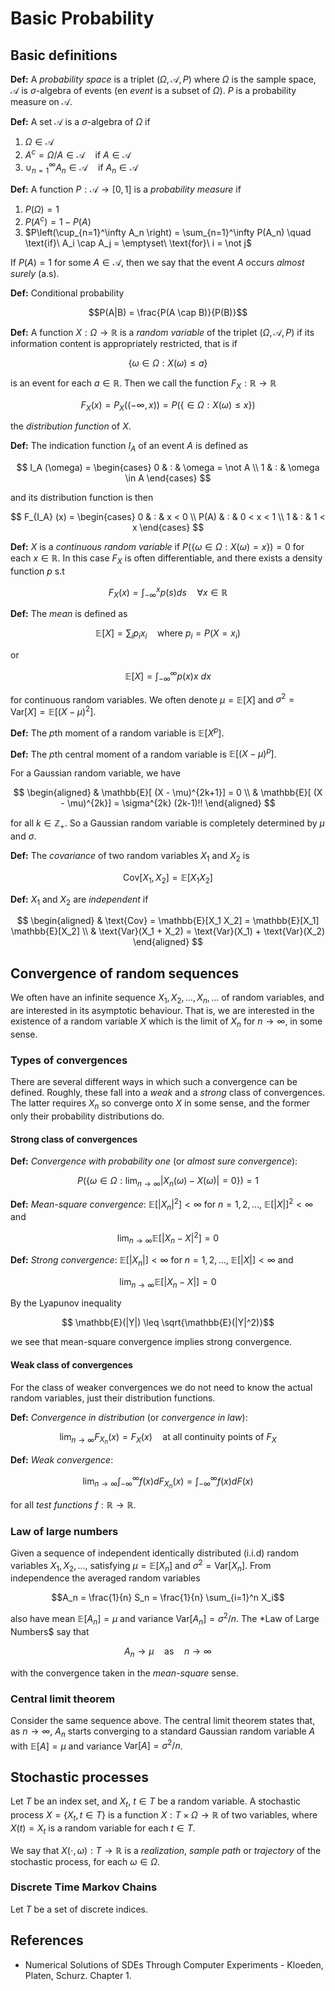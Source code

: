 # Basic Probability

## Basic definitions

**Def:** A *probability space* is a triplet $(\Omega, \mathcal{A}, P)$ where $\Omega$ is the sample space, $\mathcal{A}$ is $\sigma$-algebra of events (en *event* is a subset of $\Omega$). $P$ is a probability measure on $\mathcal{A}$.

**Def:** A set $\mathcal{A}$ is a $\sigma$-algebra of $\Omega$ if

1. $\Omega \in \mathcal{A}$
2. $A^c = \Omega  / A \in \mathcal{A} \quad \text{if}\ A \in \mathcal{A}$
3. $\cup_{n=1}^\infty A_n \in \mathcal{A} \quad \text{if}\ A_n \in \mathcal{A}$

**Def:** A function $P: \mathcal{A} \to [0,1]$ is a *probability measure* if

1. $P(\Omega) = 1$
2. $P(A^c)=1 - P(A)$
3. $P\left(\cup_{n=1}^\infty A_n \right) = \sum_{n=1}^\infty P(A_n) \quad \text{if}\ A_i \cap A_j = \emptyset\ \text{for}\ i = \not j$

If $P(A) =1$ for some $A \in \mathcal{A}$, then we say that the event $A$ occurs *almost surely* (a.s).

**Def:** Conditional probability

$$P(A|B) = \frac{P(A \cap B)}{P(B)}$$

**Def:** A function $X : \Omega \to \mathbb{R}$ is a *random variable* of the triplet $(\Omega, \mathcal{A}, P)$ if its information content is appropriately restricted, that is if

$$ \{ \omega \in \Omega : X(\omega) \leq a \} $$

is an event for each $a \in \mathbb{R}$. Then we call the function $F_X : \mathbb{R} \to \mathbb{R}$

$$ F_X(x) = P_X( (-\infty, x)) = P( \{ \in \Omega : X(\omega) \leq x\} ) $$

the *distribution function* of $X$.

**Def:** The indication function $I_A$ of an event $A$ is defined as

$$ I_A (\omega) = \begin{cases} 0 & : & \omega = \not A \\
1  & : & \omega \in A \end{cases} $$

and its distribution function is then

$$ F_{I_A} (x) = \begin{cases} 
0 & : & x < 0 \\
P(A) & : & 0 < x < 1 \\
1 & : & 1 < x
 \end{cases} $$

**Def:** $X$ is a *continuous random variable* if $P(\{\omega \in \Omega : X(\omega) = x\})=0$ for each $x \in \mathbb{R}$. In this case $F_X$ is often differentiable, and there exists a density function $p$ s.t

$$ F_X(x) = \int_{-\infty}^x p(s) ds \quad \forall x \in \mathbb{R} $$

**Def:** The *mean* is defined as

$$ \mathbb{E}[X] = \sum_i p_i x_i \quad \text{where}\ p_i = P(X= x_i)$$

or 

$$ \mathbb{E}[X] = \int_{-\infty}^\infty p(x) x\ dx$$

for continuous random variables. We often denote $\mu = \mathbb{E}[X]$ and $\sigma^2 = \text{Var}[X] = \mathbb{E}[ (X - \mu)^2 ]$.

**Def:** The *p*th moment of a random variable is $\mathbb{E}[X^p]$.

**Def:** The *p*th central moment of a random variable is $\mathbb{E}[(X-\mu)^p]$.

For a Gaussian random variable, we have

$$
\begin{aligned}
& \mathbb{E}[ (X - \mu)^{2k+1}]  = 0 \\
& \mathbb{E}[ (X - \mu)^{2k}] = \sigma^{2k} (2k-1)!!
\end{aligned}
$$

for all $k \in \mathbb{Z_+}$. So a Gaussian random variable is completely determined by $\mu$ and $\sigma$.

**Def:** The *covariance* of two random variables $X_1$ and $X_2$ is

$$\text{Cov}[X_1, X_2] = \mathbb{E}[X_1 X_2]$$

**Def:** $X_1$ and $X_2$ are *independent* if

$$
\begin{aligned}
& \text{Cov} = \mathbb{E}[X_1 X_2] = \mathbb{E}[X_1] \mathbb{E}[X_2] \\
& \text{Var}(X_1 + X_2) = \text{Var}(X_1) + \text{Var}(X_2)
\end{aligned}
$$

## Convergence of random sequences

We often have an infinite sequence $X_1, X_2, \dots, X_n, \dots$ of random variables, and are interested in its asymptotic behaviour. That is, we are interested in the existence of a random variable $X$ which is the limit of $X_n$ for $n\to \infty$, in some sense.

### Types of convergences

There are several different ways in which such a convergence can be defined. Roughly, these fall into a *weak* and a *strong* class of convergences. The latter requires $X_n$ so converge onto $X$ in some sense, and the former only their probability distributions do.

#### Strong class of convergences

**Def:** *Convergence with probability one* (or *almost sure convergence*):

$$P\left(
\left\{ \omega \in \Omega : \lim_{n\to\infty} | X_n(\omega) - X(\omega) | = 0 \right\}
\right) = 1$$

**Def:** *Mean-square convergence*: $\mathbb{E}[|X_n|^2] < \infty$ for $n = 1,2,\dots$, $\mathbb{E}[|X|]^2 < \infty$ and

$$ \lim_{n\to\infty} \mathbb{E} [ |X_n - X|^2 ] = 0 $$

**Def:** *Strong convergence*: $\mathbb{E}[|X_n|] < \infty$ for $n = 1,2,\dots$, $\mathbb{E}[|X|] < \infty$ and

$$ \lim_{n\to\infty} \mathbb{E} [ |X_n - X|] = 0 $$


By the Lyapunov inequality

$$ \mathbb{E}(|Y|) \leq \sqrt{\mathbb{E}(|Y|^2)}$$

we see that mean-square convergence implies strong convergence. 

#### Weak class of convergences

For the class of weaker convergences we do not need to know the actual random variables, just their distribution functions.

**Def:** *Convergence in distribution* (or *convergence in law*):

$$ \lim_{n \to \infty} F_{X_n}(x) = F_X(x) \quad \text{at all continuity points of}\ F_X $$

**Def:** *Weak convergence*:

$$ \lim_{n\to\infty} \int_{-\infty}^\infty f(x) dF_{X_n}(x) = \int_{-\infty}^\infty f(x) dF(x) $$

for all *test functions* $f : \mathbb{R} \to \mathbb{R}$.

### Law of large numbers

Given a sequence of independent identically distributed (i.i.d) random variables $X_1, X_2, \dots$, satisfying $\mu = \mathbb{E}[X_n]$ and $\sigma^2 = \text{Var}[X_n]$. From independence the averaged random variables

$$A_n = \frac{1}{n} S_n = \frac{1}{n} \sum_{i=1}^n X_i$$

also have mean $\mathbb{E}[A_n] = \mu$ and variance $\text{Var}[A_n] = \sigma^2 / n$. The *Law of Large Numbers$ say that

$$ A_n \to \mu \quad \text{as} \quad n \to \infty$$

with the convergence taken in the *mean-square* sense.

### Central limit theorem

Consider the same sequence above. The central limit theorem states that, as $n \to \infty$, $A_n$ starts converging to a standard Gaussian random variable $A$ with $\mathbb{E}[A] = \mu$ and variance $\text{Var}[A] = \sigma^2 / n$.

## Stochastic processes

Let $T$ be an index set, and $X_t,\ t \in T$ be a random variable. A stochastic process $X = \{ X_t, t \in T\}$ is a function $X : T \times \Omega \to \mathbb{R}$ of two variables, where $X(t) = X_t$ is a random variable for each $t \in T$.

We say that $X(\cdot, \omega) : T \to \mathbb{R}$ is a *realization*, *sample path* or *trajectory* of the stochastic process, for each $\omega \in \Omega$. 

### Discrete Time Markov Chains

Let $T$ be a set of discrete indices. 

## References

- Numerical Solutions of SDEs Through Computer Experiments - Kloeden, Platen, Schurz. Chapter 1.
<!--stackedit_data:
eyJoaXN0b3J5IjpbMTYzNzg5OTA1MiwtMTg0MDQ4NTQ2NCwtOD
Q0Njk3NTAwLDQyODc5MzcxOCwtNTUxNzI0MTY0XX0=
-->